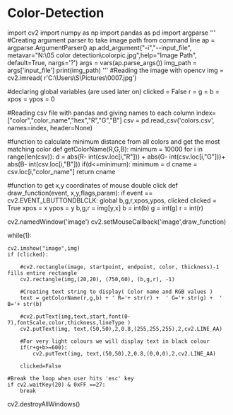 # Color-Detection



import cv2
import numpy as np
import pandas as pd
import argparse
'''
#Creating argument parser to take image path from command line
ap = argparse.ArgumentParser()
ap.add_argument("-i","--input_file", metavar="‪N:\05 color detection\colorpic.jpg",help="Image Path", 
    default=True, nargs='?')
args = vars(ap.parse_args())
img_path = args['input_file']
print(img_path)
'''
#Reading the image with opencv
img = cv2.imread( r'C:\Users\S\Pictures\0007.jpg')

#declaring global variables (are used later on)
clicked = False
r = g = b = xpos = ypos = 0

#Reading csv file with pandas and giving names to each column
index=["color","color_name","hex","R","G","B"]
csv = pd.read_csv('colors.csv', names=index, header=None)

#function to calculate minimum distance from all colors and get the most matching color
def getColorName(R,G,B):
    minimum = 10000
    for i in range(len(csv)):
        d = abs(R- int(csv.loc[i,"R"])) + abs(G- int(csv.loc[i,"G"]))+ abs(B- int(csv.loc[i,"B"]))
        if(d<=minimum):
            minimum = d
            cname = csv.loc[i,"color_name"]
    return cname

#function to get x,y coordinates of mouse double click
def draw_function(event, x,y,flags,param):
    if event == cv2.EVENT_LBUTTONDBLCLK:
        global b,g,r,xpos,ypos, clicked
        clicked = True
        xpos = x
        ypos = y
        b,g,r = img[y,x]
        b = int(b)
        g = int(g)
        r = int(r)
       
cv2.namedWindow('image')
cv2.setMouseCallback('image',draw_function)

while(1):

    cv2.imshow("image",img)
    if (clicked):
   
        #cv2.rectangle(image, startpoint, endpoint, color, thickness)-1 fills entire rectangle 
        cv2.rectangle(img,(20,20), (750,60), (b,g,r), -1)

        #Creating text string to display( Color name and RGB values )
        text = getColorName(r,g,b) + ' R='+ str(r) +  ' G='+ str(g) +  ' B='+ str(b)
        
        #cv2.putText(img,text,start,font(0-7),fontScale,color,thickness,lineType )
        cv2.putText(img, text,(50,50),2,0.8,(255,255,255),2,cv2.LINE_AA)

        #For very light colours we will display text in black colour
        if(r+g+b>=600):
            cv2.putText(img, text,(50,50),2,0.8,(0,0,0),2,cv2.LINE_AA)
            
        clicked=False

    #Break the loop when user hits 'esc' key    
    if cv2.waitKey(20) & 0xFF ==27:
        break
    
cv2.destroyAllWindows()
